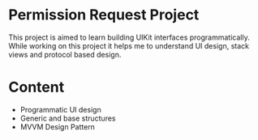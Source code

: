 #  Permission Request Project

This project is aimed to learn building UIKit interfaces programmatically. 
While working on this project it helps me to understand UI design, stack views and protocol based design.

# Content

- Programmatic UI design
- Generic and base structures
-  MVVM Design Pattern

## 

